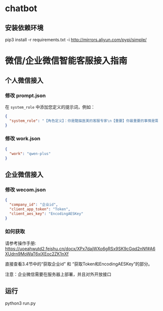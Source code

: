 # chatbot

## 安装依赖环境

pip3 install -r requirements.txt -i http://mirrors.aliyun.com/pypi/simple/

# 微信/企业微信智能客服接入指南

## 个人微信接入

### 修改 prompt.json

在 `system_role` 中添加您定义的提示词，例如：

```json
{
  "system_role": "【角色定义】：你是酷猫医美的客服专家\n【重要】你最重要的事情是需要获取到用户的联系方式\n【重要】当你向用户推荐医美项目时，你可以参考你了解的价格告知一个大约的市场价，并告诉用户具体的价格需要根据你的面诊情况来定\n"
}
```

### 修改 work.json
```json
{
  "work": "qwen-plus"
}
```
## 企业微信接入

### 修改 wecom.json
```json
{
  "company_id": "企业id",
  "client_app_token": "Token",
  "client_aes_key": "EncodingAESKey"
}
```
### 如何获取
请参考操作手册: https://uoeahwutd2.feishu.cn/docx/XPx7dajWXo6gRSx9SK9cGqd2nNf#A6XUdrn9MoWaT6xiXEoc2ZK1nXf

直接查看3.4节中的“获取企业id” 和 “获取Token和EncodingAESKey”的部分。

注意：企业微信需要在服务器上部署，并且对外开放接口
## 运行
python3 run.py


